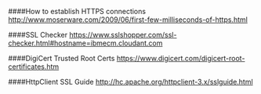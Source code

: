 ####How to establish HTTPS connections
http://www.moserware.com/2009/06/first-few-milliseconds-of-https.html

####SSL Checker
https://www.sslshopper.com/ssl-checker.html#hostname=ibmecm.cloudant.com

####DigiCert Trusted Root Certs
https://www.digicert.com/digicert-root-certificates.htm

####HttpClient SSL Guide
http://hc.apache.org/httpclient-3.x/sslguide.html

